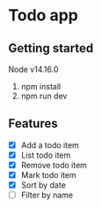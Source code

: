# Todo app

## Getting started

Node v14.16.0

1. npm install
2. npm run dev

## Features

- [x] Add a todo item
- [x] List todo item
- [x] Remove todo item
- [x] Mark todo item
- [x] Sort by date
- [ ] Filter by name